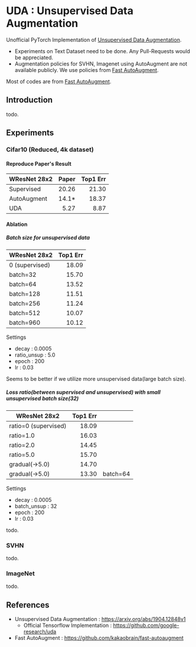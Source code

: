 # UDA : Unsupervised Data Augmentation

Unofficial PyTorch Implementation of [Unsupervised Data Augmentation](https://arxiv.org/abs/1904.12848v1).

- Experiments on Text Dataset need to be done. Any Pull-Requests would be appreciated.
- Augmentation policies for SVHN, Imagenet using AutoAugment are not available publicly. We use policies from [Fast AutoAugment](https://github.com/kakaobrain/fast-autoaugment).

Most of codes are from [Fast AutoAugment](https://github.com/kakaobrain/fast-autoaugment).

## Introduction

todo.

## Experiments

### Cifar10 (Reduced, 4k dataset)

#### Reproduce Paper's Result

| WResNet 28x2 | Paper    | Top1 Err |
|--------------|---------:|---------:|
| Supervised   | 20.26    | 21.30    |
| AutoAugment  | 14.1*    | 18.37    |
| UDA          | 5.27     | 8.87     |

#### Ablation

##### Batch size for unsupervised data

| WResNet 28x2   | Top1 Err |
|----------------|---------:|
| 0 (supervised) | 18.09    |
| batch=32       | 15.70    |
| batch=64       | 13.52    |
| batch=128      | 11.51    |
| batch=256      | 11.24    |
| batch=512      | 10.07    |
| batch=960      | 10.12    |

Settings

- decay : 0.0005
- ratio_unsup : 5.0
- epoch : 200
- lr : 0.03

Seems to be better if we utilize more unsupervised data(large batch size).

##### Loss ratio(between supervised and unsupervised) with small unsupervised batch size(32)

| WResNet 28x2   | Top1 Err |          |
|----------------|---------:|----------|
| ratio=0 (supervised) | 18.09    |
| ratio=1.0      | 16.03    |
| ratio=2.0      | 14.45    |
| ratio=5.0      | 15.70    |
| gradual(->5.0) | 14.70    |
| gradual(->5.0) | 13.30    | batch=64 |

Settings

- decay : 0.0005
- batch_unsup : 32
- epoch : 200
- lr : 0.03

todo.

### SVHN

todo.

### ImageNet

todo.

## References

- Unsupervised Data Augmentation : https://arxiv.org/abs/1904.12848v1
  - Official Tensorflow Implementation : https://github.com/google-research/uda
- Fast AutoAugment : https://github.com/kakaobrain/fast-autoaugment

